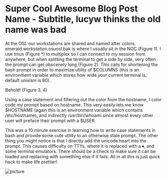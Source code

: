 Super Cool Awesome Blog Post Name - Subtitle, lucyw thinks the old name was bad
===============================================================================

At the OSL our workstations are shared and named after colors.  emerald.workstation.osuosl.bak is where I usually sit in the NOC (Figure 1).  I use tmux (Figure *) to multiplex so I can connect to my session from anywhere, but when splitting the terminal to get a side by side, very often the prompt can get obscenely long (Figure 2). This calls for shortening the bash prompt in order to maximize utility of $COLUMNS (this is an environment variable which stores how wide your current terminal is, default unixism is 80).

Behold! (Figure 3, 4)

Using a case statement and filtering out the color from the hostname, I color code my prompt based on hostname.  This very easily lets me know $HOSTNAME (again this is an environment variable which contains /etc/hostname), and indirectly /usr/bin/whoami since almost every other user will preface their prompt with a $USER.

This was a 10 minute exercise in learning how to write case statements in bash and provide some cute utility to an otherwise stale prompt.  The other thing you might notice is that I directly add the unicode heart into the prompt. This causes difficulty on TTYs, where it is replaced with a ♦, and some terminal emulators.  There should be a check to make sure it can be loaded and replacing with something else if it fails. All in all this is just quick hack to make life prettier!

![picture](https://staff.osuosl.org/~pono/bashblog3.png)
